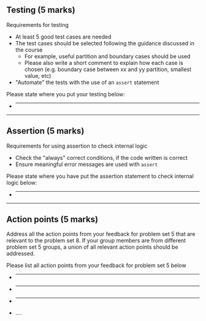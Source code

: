 ## Testing (5 marks)

Requirements for testing
* At least 5 good test cases are needed
* The test cases should be selected following the guidance discussed in the course
    * For example, useful partition and boundary cases should be used
    * Please also write a short comment to explain how each case is chosen (e.g. boundary case between xx and yy partition, smallest value, etc)
* "Automate" the tests with the use of an `assert` statement

Please state where you put your testing below:
* _____________

---

## Assertion (5 marks)

Requirements for using assertion to check internal logic
* Check the "always" correct conditions, if the code written is correct 
* Ensure meaningful error messages are used with `assert`

Please state where you have put the assertion statement to check internal logic below:
* _____________

---

## Action points (5 marks)

Address all the action points from your feedback for problem set 5 that are relevant to the problem set 8. If your group members are from different problem set 5 groups, a union of all relevant action points should be addressed.

Please list all action points from your feedback for problem set 5 below
* ________________
* ________________
* ________________
* ....
